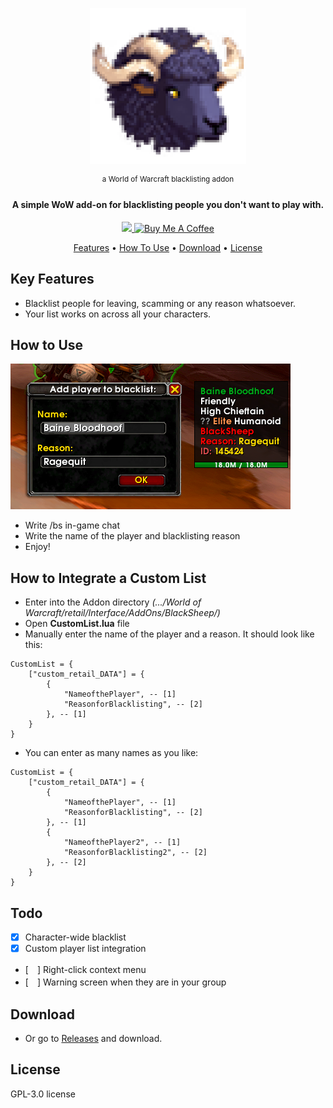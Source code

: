 
<div align="center">

![BlackSheep](/images/logo.png)


<sup>a World of Warcraft blacklisting addon</sup> 
</div>



<h4 align="center">A simple WoW add-on for blacklisting people you don't want to play with.</h4>

<p align="center">
<a href="https://saythanks.io/to/gokaybalci">
<img src="https://img.shields.io/badge/SayThanks.io-%E2%98%BC-1EAEDB.svg">
<a href="https://www.buymeacoffee.com/gokay" target="_blank"><img src="https://cdn.buymeacoffee.com/buttons/default-orange.png" alt="Buy Me A Coffee" height="20" width="100"></a>
</p>

<p align="center">
  <a href="#key-features">Features</a> •
  <a href="#how-to-use">How To Use</a> •
  <a href="#download">Download</a> •
  <a href="#license">License</a>
</p>


## Key Features

* Blacklist people for leaving, scamming or any reason whatsoever.
* Your list works on across all your characters.

## How to Use

![Baine](/images/Baine.png)

- Write /bs in-game chat
- Write the name of the player and blacklisting reason
- Enjoy!

## How to Integrate a Custom List
- Enter into the Addon directory *(.../World of Warcraft/_retail_/Interface/AddOns/BlackSheep/)*
- Open **CustomList.lua** file
- Manually enter the name of the player and a reason. It should look like this:

```
CustomList = {
    ["custom_retail_DATA"] = {
        {
			"NameofthePlayer", -- [1]
			"ReasonforBlacklisting", -- [2]
		}, -- [1]
    }
} 
```
- You can enter as many names as you like:

```
CustomList = {
    ["custom_retail_DATA"] = {
        {
			"NameofthePlayer", -- [1]
			"ReasonforBlacklisting", -- [2]
		}, -- [1]
		{
			"NameofthePlayer2", -- [1]
			"ReasonforBlacklisting2", -- [2]
		}, -- [2]    
    }
} 
```

## Todo
- [X] Character-wide blacklist
- [X] Custom player list integration
- [　] Right-click context menu
- [　] Warning screen when they are in your group


## Download
- Or go to [Releases](https://github.com/gokaybalci/BlackSheep/releases) and download.


## License

GPL-3.0 license
